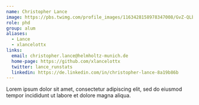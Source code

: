 ```yaml
---
name: Christopher Lance
image: https://pbs.twimg.com/profile_images/1163428158978347008/GvZ-QLbm_400x400.jpg
role: phd
group: alum
aliases:
  - Lance
  - xlancelottx
links:
  email: christopher.lance@helmholtz-munich.de
  home-page: https://github.com/xlancelottx
  twitter: lance_runstats
  linkedin: https://de.linkedin.com/in/christopher-lance-8a19b86b
---
```


Lorem ipsum dolor sit amet, consectetur adipiscing elit, sed do eiusmod tempor incididunt ut labore et dolore magna aliqua.
